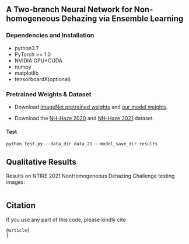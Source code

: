 ##  A Two-branch Neural Network for Non-homogeneous Dehazing via Ensemble Learning
### Dependencies and Installation

* python3.7
* PyTorch >= 1.0
* NVIDIA GPU+CUDA
* numpy
* matplotlib
* tensorboardX(optional)

### Pretrained Weights & Dataset

- Download [ImageNet pretrained weights](https://drive.google.com/file/d/1aZQyF16pziCxKlo7BvHHkrMwb8-RurO_/view?usp=sharing) and [our model weights](https://drive.google.com/file/d/1M2n6g7S5_sqPmTIAuI-IC30fhUmQr199/view?usp=sharing).

- Download the [NH-Haze 2020](https://data.vision.ee.ethz.ch/cvl/ntire20/nh-haze/) and [NH-Haze 2021](https://drive.google.com/drive/folders/1jBoP1d8eSCHcPgxcWQ42RKIA2Fxo_Thw?usp=sharing) dataset.

  


#### Test

 ```shell
python test.py --data_dir data_21 --model_save_dir results
 ```



## Qualitative Results

Results on NTIRE 2021 NonHomogeneous Dehazing Challenge testing images:

<div style="text-align: center">
<img alt="" src="/Image/test_results.png" style="display: inline-block;" />
</div>

## Citation

If you use any part of this code, please kindly cite

```
@article{
}
```



